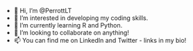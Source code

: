 - 👋 Hi, I’m @PerrottLT
- 👀 I’m interested in developing my coding skills.
- 🌱 I’m currently learning R and Python.
- 💞️ I’m looking to collaborate on anything!
- 📫 You can find me on LinkedIn and Twitter - links in my bio!

<!---
PerrottLT/PerrottLT is a ✨ special ✨ repository because its `README.md` (this file) appears on your GitHub profile.
You can click the Preview link to take a look at your changes.
--->
